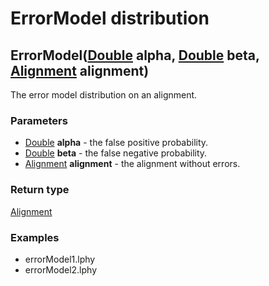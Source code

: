 ErrorModel distribution
=======================
ErrorModel([Double](../types/Double.md) **alpha**, [Double](../types/Double.md) **beta**, [Alignment](../types/Alignment.md) **alignment**)
-------------------------------------------------------------------------------------------------------------------------------------------

The error model distribution on an alignment.

### Parameters

- [Double](../types/Double.md) **alpha** - the false positive probability.
- [Double](../types/Double.md) **beta** - the false negative probability.
- [Alignment](../types/Alignment.md) **alignment** - the alignment without errors.

### Return type

[Alignment](../types/Alignment.md)


### Examples

- errorModel1.lphy
- errorModel2.lphy




